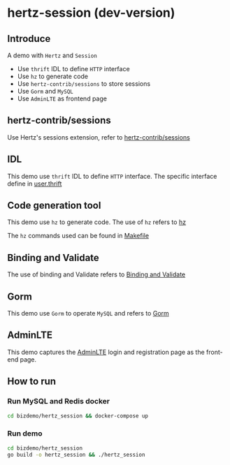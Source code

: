 # hertz-session (dev-version)

## Introduce

A demo with `Hertz` and `Session`

- Use `thrift` IDL to define `HTTP` interface
- Use `hz` to generate code
- Use `hertz-contrib/sessions` to store sessions
- Use `Gorm` and `MySQL`
- Use `AdminLTE` as frontend page

## hertz-contrib/sessions

Use Hertz's sessions extension, refer to [hertz-contrib/sessions](https://github.com/hertz-contrib/sessions)

## IDL

This demo use `thrift` IDL to define `HTTP` interface. The specific interface define in [user.thrift](idl/user.thrift)

## Code generation tool

This demo use `hz` to generate code. The use of `hz` refers to [hz](https://www.cloudwego.io/docs/hertz/tutorials/toolkit/toolkit/)

The `hz` commands used can be found in [Makefile](Makefile)

## Binding and Validate

The use of binding and Validate refers
to [Binding and Validate](https://www.cloudwego.io/docs/hertz/tutorials/basic-feature/binding-and-validate/)

## Gorm

This demo use `Gorm` to operate `MySQL` and refers to [Gorm](https://gorm.io/)

## AdminLTE

This demo captures the [AdminLTE](https://github.com/ColorlibHQ/AdminLTE) login and registration page as the front-end page.

## How to run

### Run MySQL and Redis docker

```bash
cd bizdemo/hertz_session && docker-compose up
```

### Run demo

```bash
cd bizdemo/hertz_session
go build -o hertz_session && ./hertz_session
```